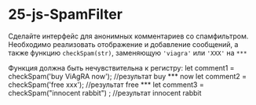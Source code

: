 # 25-js-SpamFilter
Сделайте интерфейс для анонимных комментариев со спамфильтром. 
Необходимо реализовать отображение и добавление сообщений, а также функцию `checkSpam(str)`, заменяющую `'viagra'` или `'XXX'` на `***`

Функция должна быть нечувствительна к регистру:
let comment1 = checkSpam('buy ViAgRA now'); //результат buy *** now
let comment2 = checkSpam('free xxx'); //результат free ***
let comment3 = checkSpam("innocent rabbit") ; //результат innocent rabbit
